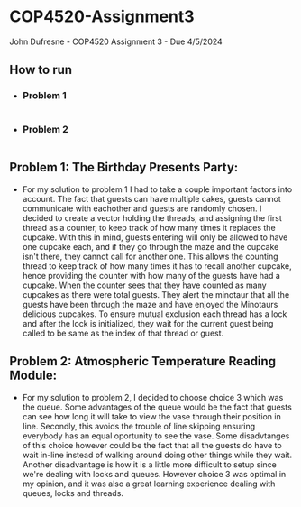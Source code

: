 # COP4520-Assignment3
John Dufresne - COP4520 Assignment 3 - Due 4/5/2024

## How to run
- ### Problem 1
  ```command
  
  ```

- ### Problem 2
  ```command
  
  ```

## Problem 1: The Birthday Presents Party:
- For my solution to problem 1 I had to take a couple important factors into account. The fact that guests can have multiple cakes, guests cannot communicate with eachother and guests are randomly chosen. I decided to create a vector holding the threads, and assigning the first thread as a counter, to keep track of how many times it replaces the cupcake. With this in mind, guests entering will only be allowed to have one cupcake each, and if they go through the maze and the cupcake isn't there, they cannot call for another one. This allows the counting thread to keep track of how many times it has to recall another cupcake, hence providing the counter with how many of the guests have had a cupcake. When the counter sees that they have counted as many cupcakes as there were total guests. They alert the minotaur that all the guests have been through the maze and have enjoyed the Minotaurs delicious cupcakes. To ensure mutual exclusion each thread has a lock and after the lock is initialized, they wait for the current guest being called to be same as the index of that thread or guest.

## Problem 2: Atmospheric Temperature Reading Module:
- For my solution to problem 2, I decided to choose choice 3 which was the queue. Some advantages of the queue would be the fact that guests can see how long it will take to view the vase through their position in line. Secondly, this avoids the trouble of line skipping ensuring everybody has an equal oportunity to see the vase. Some disadvtanges of this choice however could be the fact that all the guests do have to wait in-line instead of walking around doing other things while they wait. Another disadvantage is how it is a little more difficult to setup since we're dealing with locks and queues. However choice 3 was optimal in my opinion, and it was also a great learning experience dealing with queues, locks and threads. 
